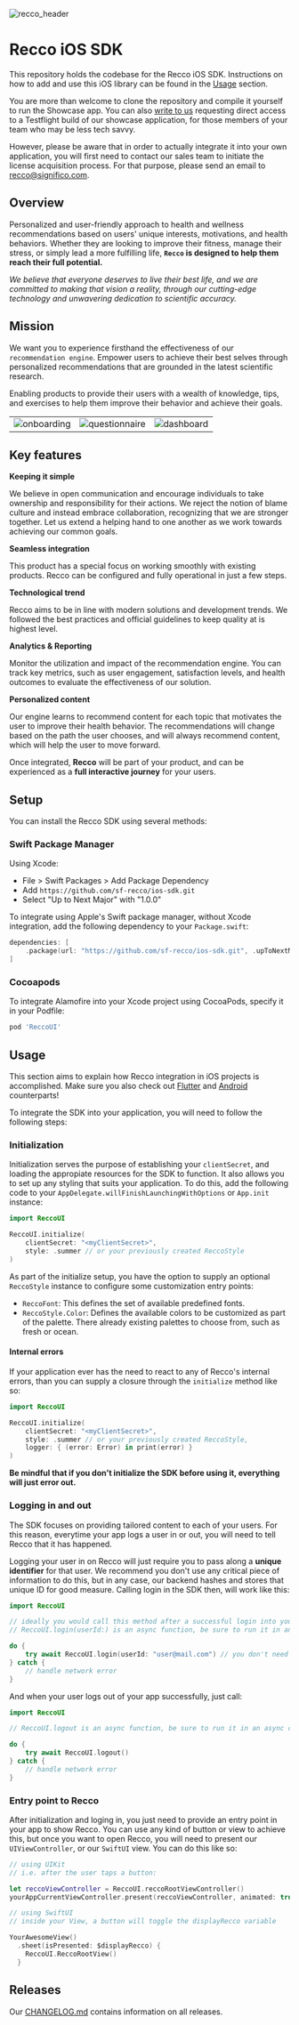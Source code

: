 ![recco_header](.art/recco_logo_amethyst.svg)

# Recco iOS SDK

This repository holds the codebase for the Recco iOS SDK. Instructions on how to add and use this iOS library can be found in the [Usage](#usage) section.

You are more than welcome to clone the repository and compile it yourself to run the Showcase app. You can also [write to us](mailto:recco@significo.com) requesting direct access to a Testflight build of our showcase application, for those members of your team who may be less tech savvy.

However, please be aware that in order to actually integrate it into your own application, you will first need to contact our sales team to initiate the license acquisition process. For that purpose, please send an email to recco@significo.com.

## Overview

Personalized and user-friendly approach to health and wellness recommendations based on users' unique interests, motivations, and health behaviors. Whether they are looking to improve their fitness, manage their stress, or simply lead a more fulfilling life, __`Recco` is designed to help them reach their full potential.__

_We believe that everyone deserves to live their best life, and we are committed to making that vision a reality, through our cutting-edge technology and unwavering dedication to scientific accuracy._

## Mission

We want you to experience firsthand the effectiveness of our `recommendation engine`. Empower users to achieve their best selves through personalized recommendations that are grounded in the latest scientific research. 

Enabling products to provide their users with a wealth of knowledge, tips, and exercises to help them improve their behavior and achieve their goals.

|                                      |                                      |                                       |
|--------------------------------------|--------------------------------------|---------------------------------------|
| <picture><source media="(prefers-color-scheme: dark)" srcset=".art/recco-onboarding-dark.gif"><source media="(prefers-color-scheme: light)" srcset=".art/recco-onboarding-light.gif"><img alt="onboarding" src=".art/recco-onboarding-light.gif"></picture> | <picture><source media="(prefers-color-scheme: dark)" srcset=".art/recco-questionnaire-dark.gif"><source media="(prefers-color-scheme: light)" srcset=".art/recco-questionnaire-light.gif"><img alt="questionnaire" src=".art/recco-questionnaire-light.gif"></picture> | <picture><source media="(prefers-color-scheme: dark)" srcset=".art/recco-dashboard-dark.gif"><source media="(prefers-color-scheme: light)" srcset=".art/recco-dashboard-light.gif"><img alt="dashboard" src=".art/recco-dashboard-light.gif"></picture> |


## Key features

__Keeping it simple__ 

We believe in open communication and encourage individuals to take ownership and responsibility for their actions. We reject the notion of blame culture and instead embrace collaboration, recognizing that we are stronger together. Let us extend a helping hand to one another as we work towards achieving our common goals.

__Seamless integration__

This product has a special focus on working smoothly with existing products. Recco can be configured and fully operational in just a few steps.

__Technological trend__

Recco aims to be in line with modern solutions and development trends. We followed the best practices and official guidelines to keep quality at is highest level.

__Analytics & Reporting__ 

Monitor the utilization and impact of the recommendation engine. You can track key metrics, such as user engagement, satisfaction levels, and health outcomes to evaluate the effectiveness of our solution.

__Personalized content__ 

Our engine learns to recommend content for each topic that motivates the user to improve their health behavior. The recommendations will change based on the path the user chooses, and will always recommend content, which will help the user to move forward.

Once integrated, __Recco__ will be part of your product, and can be experienced as a __full interactive journey__ for your users. 

## Setup

You can install the Recco SDK using several methods:

### Swift Package Manager

Using Xcode: 

+ File > Swift Packages > Add Package Dependency
+ Add `https://github.com/sf-recco/ios-sdk.git`
+ Select "Up to Next Major" with "1.0.0"

To integrate using Apple's Swift package manager, without Xcode integration, add the following dependency to your `Package.swift`:

```swift
dependencies: [
    .package(url: "https://github.com/sf-recco/ios-sdk.git", .upToNextMajor(from: "1.0.0"))
]
```

### Cocoapods

To integrate Alamofire into your Xcode project using CocoaPods, specify it in your Podfile:

```ruby
pod 'ReccoUI'
```

## Usage

This section aims to explain how Recco integration in iOS projects is accomplished. Make sure you also check out [Flutter][Recco-Flutter] and [Android][Recco-Android] counterparts!

To integrate the SDK into your application, you will need to follow the following steps:

### Initialization

Initialization serves the purpose of establishing your `clientSecret`, and loading the appropiate resources for the SDK to function. It also allows you to set up any styling that suits your application. To do this, add the following code to your `AppDelegate.willFinishLaunchingWithOptions` or `App.init` instance:

```swift
import ReccoUI

ReccoUI.initialize(
    clientSecret: "<myClientSecret>",
    style: .summer // or your previously created ReccoStyle
)
```

As part of the initialize setup, you have the option to supply an optional `ReccoStyle` instance to configure some customization entry points:
* `ReccoFont`: This defines the set of available predefined fonts.
* `ReccoStyle.Color`: Defines the available colors to be customized as part of the palette. There already existing palettes to choose from, such as fresh or ocean.

#### Internal errors

If your application ever has the need to react to any of Recco's internal errors, than you can supply a closure through the `initialize` method like so: 

```swift
import ReccoUI

ReccoUI.initialize(
    clientSecret: "<myClientSecret>",
    style: .summer // or your previously created ReccoStyle,
    logger: { (error: Error) in print(error) }
)
```

__Be mindful that if you don't initialize the SDK before using it, everything will just error out.__

### Logging in and out

The SDK focuses on providing tailored content to each of your users. For this reason, everytime your app logs a user in or out, you will need to tell Recco that it has happened. 

Logging your user in on Recco will just require you to pass along a __unique identifier__ for that user. We recommend you don't use any critical piece of information to do this, but in any case, our backend hashes and stores that unique ID for good measure. Calling login in the SDK then, will work like this: 

```swift
import ReccoUI

// ideally you would call this method after a successful login into your own system
// ReccoUI.login(userId:) is an async function, be sure to run it in an async context.

do {
    try await ReccoUI.login(userId: "user@mail.com") // you don't need to use an email here, just any unique id related to that user
} catch {
    // handle network error
}
```

And when your user logs out of your app successfully, just call: 

```swift
import ReccoUI

// ReccoUI.logout is an async function, be sure to run it in an async context.

do {
    try await ReccoUI.logout()
} catch {
    // handle network error
}
```

### Entry point to Recco

After initialization and loging in, you just need to provide an entry point in your app to show Recco. You can use any kind of button or view to achieve this, but once you want to open Recco, you will need to present our `UIViewController`, or our `SwiftUI` view. You can do this like so:

```swift
// using UIKit
// i.e. after the user taps a button:

let reccoViewController = ReccoUI.reccoRootViewController()
yourAppCurrentViewController.present(reccoViewController, animated: true)

// using SwiftUI
// inside your View, a button will toggle the displayRecco variable

YourAwesomeView()
  .sheet(isPresented: $displayRecco) {
    ReccoUI.ReccoRootView()
  }
``` 

## Releases

Our [CHANGELOG.md](./CHANGELOG.md) contains information on all releases.

[Recco-Flutter]:https://github.com/viluahealthcare/recco-flutter-showcase
[Recco-Android]:https://github.com/sf-recco/flutter-plugin

